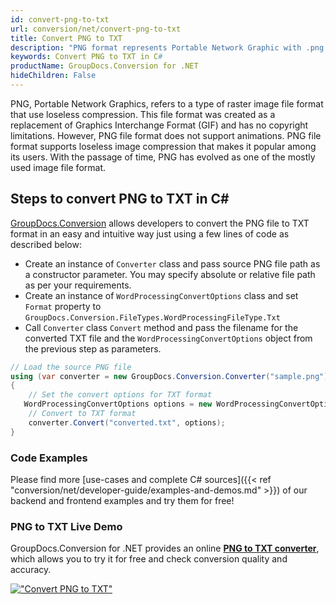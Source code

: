 ```yaml
---
id: convert-png-to-txt
url: conversion/net/convert-png-to-txt
title: Convert PNG to TXT
description: "PNG format represents Portable Network Graphic with .png extension. Learn how to convert PNG to TXT file programmatically in C# language using GroupDocs.Conversion for .NET library."
keywords: Convert PNG to TXT in C#
productName: GroupDocs.Conversion for .NET
hideChildren: False
---
```


PNG, Portable Network Graphics, refers to a type of raster image file format that use loseless compression. This file format was created as a replacement of Graphics Interchange Format (GIF) and has no copyright limitations. However, PNG file format does not support animations. PNG file format supports loseless image compression that makes it popular among its users. With the passage of time, PNG has evolved as one of the mostly used image file format.

## Steps to convert PNG to TXT in C#

[GroupDocs.Conversion](https://products.groupdocs.com/conversion/net) allows developers to convert the PNG file to TXT format in an easy and intuitive way just using a few lines of code as described below:

* Create an instance of `Converter` class and pass source PNG file path as a constructor parameter. You may specify absolute or relative file path as per your requirements. 
* Create an instance of `WordProcessingConvertOptions` class and set `Format` property to `GroupDocs.Conversion.FileTypes.WordProcessingFileType.Txt`
* Call `Converter` class `Convert` method and pass the filename for the converted TXT file and the `WordProcessingConvertOptions` object from the previous step as parameters.

```csharp
// Load the source PNG file
using (var converter = new GroupDocs.Conversion.Converter("sample.png"))
{
    // Set the convert options for TXT format
   WordProcessingConvertOptions options = new WordProcessingConvertOptions { Format = GroupDocs.Conversion.FileTypes.WordProcessingFileType.Txt };
    // Convert to TXT format
    converter.Convert("converted.txt", options);
}
```

### Code Examples

Please find more [use-cases and complete C# sources]({{< ref "conversion/net/developer-guide/examples-and-demos.md" >}}) of our backend and frontend examples and try them for free!

### PNG to TXT Live Demo

GroupDocs.Conversion for .NET provides an online [**PNG to TXT converter**](https://products.groupdocs.app/conversion/png-to-txt), which allows you to try it for free and check conversion quality and accuracy.

[!["Convert PNG to TXT"](conversion/net/images/convert-to-txt/convert-png-to-txt.png)](https://products.groupdocs.app/conversion/png-to-txt)